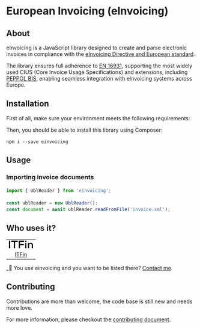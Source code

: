 # European Invoicing (eInvoicing)

## About

eInvoicing is a JavaScript library designed to create and parse electronic invoices in compliance with the [eInvoicing Directive and European standard](https://ec.europa.eu/digital-building-blocks/wikis/display/DIGITAL/eInvoicing).

The library ensures full adherence to [EN 16931](https://ec.europa.eu/digital-building-blocks/sites/display/DIGITAL/EN+16931+compliance), supporting the most widely used CIUS (Core Invoice Usage Specifications) and extensions, including [PEPPOL BIS](https://docs.peppol.eu/poacc/billing/3.0/bis/), enabling seamless integration with eInvoicing systems across Europe.

## Installation

First of all, make sure your environment meets the following requirements:

Then, you should be able to install this library using Composer:

```
npm i --save einvoicing
```

## Usage

### Importing invoice documents

```typescript
import { UblReader } from 'einvoicing';

const ublReader = new UblReader();
const document = await ublReader.readFromFile('invoice.xml');
```

## Who uses it?

<table>
<tr>
<td align="center"><a href="https://itfin.us/"><img src="/.github/images/itfin_logo.svg" width="64" /></a></td>
</tr>
<tr>
<td align="center"><a href="https://itfin.us/">ITFin</a></td>
</tr>
</table>

_👋 You use einvoicing and you want to be listed there? [Contact me](mailto:esvit666@gmail.com).

## Contributing

Contributions are more than welcome, the code base is still new and needs more love.

For more information, please checkout the [contributing document](https://github.com/esvit/einvoicing/blob/main/CONTRIBUTING.md).

